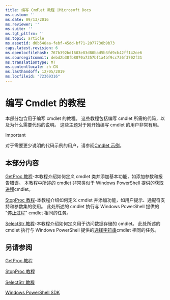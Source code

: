 ```yaml
---
title: 编写 Cmdlet 教程 |Microsoft Docs
ms.custom: ''
ms.date: 09/13/2016
ms.reviewer: ''
ms.suite: ''
ms.tgt_pltfrm: ''
ms.topic: article
ms.assetid: d0b548aa-febf-45dd-bf71-2077730b9b73
caps.latest.revision: 6
ms.openlocfilehash: 767b392bd1603e83d80bad5b3fd9cb42ff142ce6
ms.sourcegitcommit: debd2b38fb8070a7357bf1a4bf9cc736f3702f31
ms.translationtype: MT
ms.contentlocale: zh-CN
ms.lasthandoff: 12/05/2019
ms.locfileid: "72369316"
---
```

# <a name="tutorials-for-writing-cmdlets"></a>编写 Cmdlet 的教程

本部分包含用于编写 cmdlet 的教程。 这些教程包括编写 cmdlet 所需的代码，以及为什么需要代码的说明。 这些主题对于刚开始编写 cmdlet 的用户非常有用。

> [!IMPORTANT]
> 对于需要更少说明的代码示例的用户，请参阅[Cmdlet 示例](./cmdlet-samples.md)。

## <a name="in-this-section"></a>本部分内容

[GetProc 教程](./getproc-tutorial.md)-本教程介绍如何定义 cmdlet 类并添加基本功能，如添加参数和报告错误。 本教程中所述的 cmdlet 非常类似于 Windows PowerShell 提供的[获取进程](/powershell/module/Microsoft.PowerShell.Management/Get-Process)cmdlet。

[StopProc 教程](./stopproc-tutorial.md)-本教程介绍如何定义 cmdlet 并添加功能，如用户提示、通配符支持和参数集的使用。 此处所述的 cmdlet 执行与 Windows PowerShell 提供的 "[停止过程](/powershell/module/Microsoft.PowerShell.Management/Stop-Process)" cmdlet 相同的任务。

[SelectStr 教程](./selectstr-tutorial.md)-本教程介绍如何定义用于访问数据存储的 cmdlet。 此处所述的 cmdlet 执行与 Windows PowerShell 提供的[选择字符串](/powershell/module/microsoft.powershell.utility/select-string)cmdlet 相同的任务。

## <a name="see-also"></a>另请参阅

[GetProc 教程](./getproc-tutorial.md)

[StopProc 教程](./stopproc-tutorial.md)

[SelectStr 教程](./selectstr-tutorial.md)

[Windows PowerShell SDK](../windows-powershell-reference.md)
